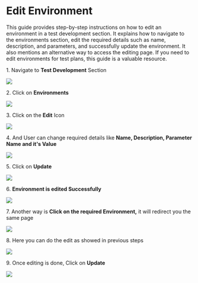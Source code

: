 # Edit Environment

This guide provides step-by-step instructions on how to edit an environment in a test development section. It explains how to navigate to the environments section, edit the required details such as name, description, and parameters, and successfully update the environment. It also mentions an alternative way to access the editing page. If you need to edit environments for test plans, this guide is a valuable resource.

1\. Navigate to **Test Development** Section

![](https://ajeuwbhvhr.cloudimg.io/colony-recorder.s3.amazonaws.com/files/2024-03-28/cc98edc3-02c6-4c7d-8597-647992c3d07d/ascreenshot.jpeg?tl_px=0,0&br_px=967,540&force_format=png&width=967&wat_scale=86&wat=1&wat_opacity=0.7&wat_gravity=northwest&wat_url=https://colony-recorder.s3.us-west-1.amazonaws.com/images/watermarks/FB923C_standard.png&wat_pad=2,195)


2\. Click on **Environments**

![](https://ajeuwbhvhr.cloudimg.io/colony-recorder.s3.amazonaws.com/files/2024-03-28/9efb035f-0cba-494b-879d-7558333082d1/ascreenshot.jpeg?tl_px=0,339&br_px=967,880&force_format=png&width=967&wat_scale=86&wat=1&wat_opacity=0.7&wat_gravity=northwest&wat_url=https://colony-recorder.s3.us-west-1.amazonaws.com/images/watermarks/FB923C_standard.png&wat_pad=148,239)


3\. Click on the **Edit** Icon

![](https://ajeuwbhvhr.cloudimg.io/colony-recorder.s3.amazonaws.com/files/2024-03-28/1003509a-37e5-4b3d-8936-0dc40306db7d/ascreenshot.jpeg?tl_px=200,0&br_px=1920,912&force_format=png&width=1120.0&wat=1&wat_opacity=0.7&wat_gravity=northwest&wat_url=https://colony-recorder.s3.us-west-1.amazonaws.com/images/watermarks/FB923C_standard.png&wat_pad=958,99)


4\. And User can change required details like **Name, Description, Parameter Name and it's Value**

![](https://ajeuwbhvhr.cloudimg.io/colony-recorder.s3.amazonaws.com/files/2024-03-28/a17e708c-e303-426b-8a3c-d21b996d5d45/ascreenshot.jpeg?tl_px=0,0&br_px=1376,769&force_format=png&width=1120.0&wat=1&wat_opacity=0.7&wat_gravity=northwest&wat_url=https://colony-recorder.s3.us-west-1.amazonaws.com/images/watermarks/FB923C_standard.png&wat_pad=480,67)


5\. Click on **Update**

![](https://ajeuwbhvhr.cloudimg.io/colony-recorder.s3.amazonaws.com/files/2024-03-28/e44802c1-4582-4d0c-b902-8a5853e7a57f/ascreenshot.jpeg?tl_px=200,0&br_px=1920,912&force_format=png&width=1120.0&wat=1&wat_opacity=0.7&wat_gravity=northwest&wat_url=https://colony-recorder.s3.us-west-1.amazonaws.com/images/watermarks/FB923C_standard.png&wat_pad=668,-9)


6\. **Environment is edited Successfully**

![](https://ajeuwbhvhr.cloudimg.io/colony-recorder.s3.amazonaws.com/files/2024-03-28/ab092721-c086-4115-be4b-aca9ecc1b87e/ascreenshot.jpeg?tl_px=22,11&br_px=1399,780&force_format=png&width=1120.0&wat=1&wat_opacity=0.7&wat_gravity=northwest&wat_url=https://colony-recorder.s3.us-west-1.amazonaws.com/images/watermarks/FB923C_standard.png&wat_pad=524,277)


7\. Another way is **Click on the required Environment,** it will redirect you the same page

![](https://ajeuwbhvhr.cloudimg.io/colony-recorder.s3.amazonaws.com/files/2024-03-28/42e9df42-45a7-494a-9877-a887daa662e9/ascreenshot.jpeg?tl_px=47,0&br_px=1014,540&force_format=png&width=967&wat_scale=86&wat=1&wat_opacity=0.7&wat_gravity=northwest&wat_url=https://colony-recorder.s3.us-west-1.amazonaws.com/images/watermarks/FB923C_standard.png&wat_pad=452,187)


8\. Here you can do the edit as showed in previous steps

![](https://ajeuwbhvhr.cloudimg.io/colony-recorder.s3.amazonaws.com/files/2024-03-28/583c4632-2d23-43fa-8c30-5cd9c4d2836c/ascreenshot.jpeg?tl_px=0,0&br_px=1920,912&force_format=png&width=1120.0&wat=1&wat_opacity=0.7&wat_gravity=northwest&wat_url=https://colony-recorder.s3.us-west-1.amazonaws.com/images/watermarks/FB923C_standard.png&wat_pad=972,-5)


9\. Once editing is done, Click on **Update**

![](https://ajeuwbhvhr.cloudimg.io/colony-recorder.s3.amazonaws.com/files/2024-03-28/5a81a828-5e0f-4995-9d0b-92cdc397ebfd/ascreenshot.jpeg?tl_px=787,0&br_px=1754,540&force_format=png&width=967&wat_scale=86&wat=1&wat_opacity=0.7&wat_gravity=northwest&wat_url=https://colony-recorder.s3.us-west-1.amazonaws.com/images/watermarks/FB923C_standard.png&wat_pad=452,20)



